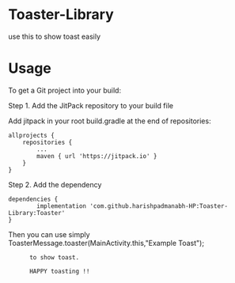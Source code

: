 # Toaster-Library
use this to show toast easily 

# Usage

To get a Git project into your build:

Step 1. Add the JitPack repository to your build file


Add jitpack in your root build.gradle at the end of repositories:

	allprojects {
		repositories {
			...
			maven { url 'https://jitpack.io' }
		}
	}
Step 2. Add the dependency

	dependencies {
	        implementation 'com.github.harishpadmanabh-HP:Toaster-Library:Toaster'
	}
  
  Then you can use simply 
          ToasterMessage.toaster(MainActivity.this,"Example Toast");
          
          to show toast.
          
          HAPPY toasting !!

